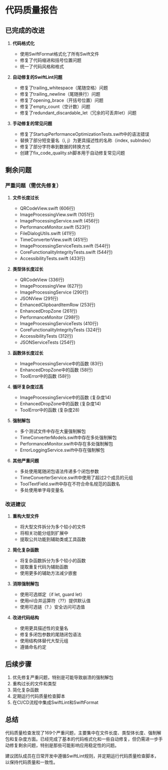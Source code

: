 # 代码质量报告

## 已完成的改进

1. **代码格式化**
   - 使用SwiftFormat格式化了所有Swift文件
   - 修复了代码缩进和括号位置问题
   - 统一了代码风格和格式

2. **自动修复的SwiftLint问题**
   - 修复了trailing_whitespace（尾随空格）问题
   - 修复了trailing_newline（尾随换行）问题
   - 修复了opening_brace（开括号位置）问题
   - 修复了empty_count（空计数）问题
   - 修复了redundant_discardable_let（冗余的可丢弃let）问题

3. **手动修复的常见问题**
   - 修复了StartupPerformanceOptimizationTests.swift中的语法错误
   - 替换了部分短变量名（i, j）为更具描述性的名称（index, subIndex）
   - 修复了部分字符串到数据的转换方式
   - 创建了fix_code_quality.sh脚本用于自动修复常见问题

## 剩余问题

### 严重问题（需优先修复）

1. **文件长度过长**
   - QRCodeView.swift (606行)
   - ImageProcessingView.swift (1051行)
   - ImageProcessingService.swift (456行)
   - PerformanceMonitor.swift (523行)
   - FileDialogUtils.swift (411行)
   - TimeConverterView.swift (451行)
   - ImageProcessingServiceTests.swift (544行)
   - CoreFunctionalityIntegrityTests.swift (544行)
   - AccessibilityTests.swift (433行)

2. **类型体长度过长**
   - QRCodeView (336行)
   - ImageProcessingView (627行)
   - ImageProcessingService (290行)
   - JSONView (291行)
   - EnhancedClipboardItemRow (253行)
   - EnhancedDropZone (261行)
   - PerformanceMonitor (298行)
   - ImageProcessingServiceTests (410行)
   - CoreFunctionalityIntegrityTests (324行)
   - AccessibilityTests (312行)
   - JSONServiceTests (254行)

3. **函数体长度过长**
   - ImageProcessingService中的函数 (83行)
   - EnhancedDropZone中的函数 (58行)
   - ToolError中的函数 (58行)

4. **循环复杂度过高**
   - ImageProcessingService中的函数 (复杂度14)
   - EnhancedDropZone中的函数 (复杂度14)
   - ToolError中的函数 (复杂度28)

5. **强制解包**
   - 多个测试文件中存在大量强制解包
   - TimeConverterModels.swift中存在多处强制解包
   - PerformanceMonitor.swift中存在多处强制解包
   - ErrorLoggingService.swift中存在强制解包

6. **其他严重问题**
   - 多处使用尾随闭包语法传递多个闭包参数
   - TimeConverterService.swift中使用了超过2个成员的元组
   - ToolTextField.swift中存在不符合命名规范的函数名
   - 多处使用单字母变量名

### 改进建议

1. **重构大型文件**
   - 将大型文件拆分为多个较小的文件
   - 将相关功能分组到扩展中
   - 提取公共功能到辅助类或工具函数

2. **简化复杂函数**
   - 将复杂函数拆分为多个较小的函数
   - 提取重复代码为辅助函数
   - 使用更多的辅助方法减少嵌套

3. **消除强制解包**
   - 使用可选绑定（if let, guard let）
   - 使用nil合并运算符（??）提供默认值
   - 使用可选链（?.）安全访问可选值

4. **改进代码结构**
   - 使用更具描述性的变量名
   - 修复多闭包参数的尾随闭包语法
   - 使用结构体替代大型元组
   - 遵循命名约定

## 后续步骤

1. 优先修复严重问题，特别是可能导致崩溃的强制解包
2. 重构过长的文件和类型
3. 简化复杂函数
4. 定期运行代码质量检查脚本
5. 在CI/CD流程中集成SwiftLint和SwiftFormat

## 总结

代码质量检查发现了169个严重问题，主要集中在文件长度、类型体长度、强制解包和复杂度方面。已经完成了基本的代码格式化和一些自动修复，但仍需进一步手动修复剩余问题，特别是那些可能影响应用稳定性的问题。

建议团队成员在日常开发中遵循SwiftLint规则，并定期运行代码质量检查脚本，以保持代码质量和一致性。